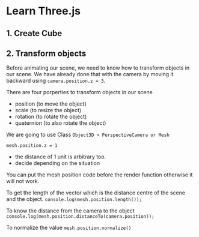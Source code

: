 # Learn Three.js

## 1. Create Cube

## 2. Transform objects
Before animating our scene, we need to know how to transform objects in our scene. We have already done that with the camera by moving it backward using `camera.position.z = 3`.

There are four porperties to transform objects in our scene
 - position (to move the object)
 - scale (to resize the object)
 - rotation (to rotate the object)
 - quaternion (to also rotate the object)

We are going to use Class `Object3D > PerspectiveCamera or Mesh`

`mesh.position.z = 1`
- the distance of 1 unit is arbitrary too.
- decide depending on the situation

You can put the mesh position code before the render function otherwise it will not work.

To get the length of the vector which is the distance centre of the scene and the object. 
    `console.log(mesh.position.length());` 

To know the distance from the camera to the object
    `console.log(mesh.position.distanceTo(camera.position));`

To normalize the value
`mesh.position.normalize()`